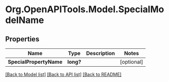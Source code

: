 
# Org.OpenAPITools.Model.SpecialModelName

## Properties

Name | Type | Description | Notes
------------ | ------------- | ------------- | -------------
**SpecialPropertyName** | **long?** |  | [optional] 

[[Back to Model list]](../README.md#documentation-for-models)
[[Back to API list]](../README.md#documentation-for-api-endpoints)
[[Back to README]](../README.md)

